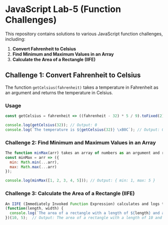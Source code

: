 # JavaScript Lab-5 (Function Challenges)

This repository contains solutions to various JavaScript function challenges, including:

1. **Convert Fahrenheit to Celsius**  
2. **Find Minimum and Maximum Values in an Array**  
3. **Calculate the Area of a Rectangle (IIFE)**

## Challenge 1: Convert Fahrenheit to Celsius

The function `getCelsius(fahrenheit)` takes a temperature in Fahrenheit as an argument and returns the temperature in Celsius.

### Usage
```javascript
const getCelsius = fahrenheit => ((fahrenheit - 32) * 5 / 9).toFixed(2);

console.log(getCelsius(32)); // Output: 0
console.log(`The temperature is ${getCelsius(32)} \xB0C`); // Output: 0°C
```
### Challenge 2: Find Minimum and Maximum Values in an Array
```javascript
The function minMax(arr) takes an array of numbers as an argument and returns an object with the minimum and maximum values.
const minMax = arr => ({
  min: Math.min(...arr),
  max: Math.max(...arr)
});

console.log(minMax([1, 2, 3, 4, 5])); // Output: { min: 1, max: 5 }
```

### Challenge 3: Calculate the Area of a Rectangle (IIFE)
```javascript
An IIFE (Immediately Invoked Function Expression) calculates and logs the area of a rectangle based on its length and width.
(function(length, width) {
  console.log(`The area of a rectangle with a length of ${length} and a width of ${width} is ${length * width}.`);
})(10, 5);  // Output: The area of a rectangle with a length of 10 and a width of 5 is 50.
```

